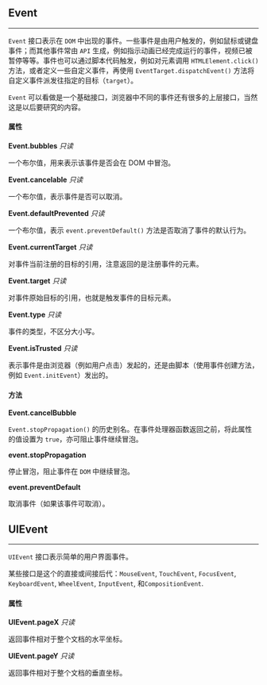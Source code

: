 ## Event

-------

`Event` 接口表示在 `DOM` 中出现的事件。一些事件是由用户触发的，例如鼠标或键盘事件；而其他事件常由 `API` 生成，例如指示动画已经完成运行的事件，视频已被暂停等等。事件也可以通过脚本代码触发，例如对元素调用 `HTMLElement.click()` 方法，或者定义一些自定义事件，再使用 `EventTarget.dispatchEvent()` 方法将自定义事件派发往指定的目标（`target`）。

`Event` 可以看做是一个基础接口，浏览器中不同的事件还有很多的上层接口，当然这是以后要研究的内容。

#### 属性

**Event.bubbles** *只读*

一个布尔值，用来表示该事件是否会在 DOM 中冒泡。

**Event.cancelable** *只读*

一个布尔值，表示事件是否可以取消。

**Event.defaultPrevented** *只读*

一个布尔值，表示 `event.preventDefault()` 方法是否取消了事件的默认行为。

**Event.currentTarget** *只读*

对事件当前注册的目标的引用，注意返回的是注册事件的元素。

**Event.target** *只读*

对事件原始目标的引用，也就是触发事件的目标元素。

**Event.type** *只读*

事件的类型，不区分大小写。

**Event.isTrusted** *只读*

表示事件是由浏览器（例如用户点击）发起的，还是由脚本（使用事件创建方法，例如 `Event.initEvent`）发出的。

#### 方法

**Event.cancelBubble**

`Event.stopPropagation()` 的历史别名。在事件处理器函数返回之前，将此属性的值设置为 `true`，亦可阻止事件继续冒泡。

**event.stopPropagation**

停止冒泡，阻止事件在 `DOM` 中继续冒泡。

**event.preventDefault**

取消事件（如果该事件可取消）。

## UIEvent

------

`UIEvent` 接口表示简单的用户界面事件。

某些接口是这个的直接或间接后代：`MouseEvent`, `TouchEvent`, `FocusEvent`, `KeyboardEvent`, `WheelEvent`, `InputEvent`, 和`CompositionEvent`.

#### 属性

**UIEvent.pageX** *只读*

返回事件相对于整个文档的水平坐标。

**UIEvent.pageY** *只读*

返回事件相对于整个文档的垂直坐标。
